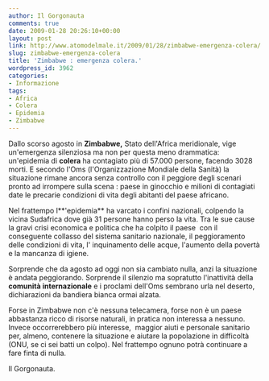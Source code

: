 ```yaml
---
author: Il Gorgonauta
comments: true
date: 2009-01-28 20:26:10+00:00
layout: post
link: http://www.atomodelmale.it/2009/01/28/zimbabwe-emergenza-colera/
slug: zimbabwe-emergenza-colera
title: 'Zimbabwe : emergenza colera.'
wordpress_id: 3962
categories:
- Informazione
tags:
- Africa
- Colera
- Epidemia
- Zimbabwe
---
```


Dallo scorso agosto in **Zimbabwe,** Stato dell'Africa meridionale, vige un'emergenza silenziosa ma non per questa meno drammatica:  un'epidemia di **colera** ha contagiato più di 57.000 persone, facendo 3028 morti. E secondo l'Oms (l'Organizzazione Mondiale della Sanità) la situazione rimane ancora senza controllo con il peggiore degli scenari pronto ad irrompere sulla scena : paese in ginocchio e milioni di contagiati date le precarie condizioni di vita degli abitanti del paese africano.

Nel frattempo l**'epidemia** ha varcato i confini nazionali, colpendo la vicina Sudafrica dove già 31 persone hanno perso la vita. Tra le sue cause la gravi crisi economica e politica che ha colpito il paese  con il conseguente collasso del sistema sanitario nazionale, il peggioramento delle condizioni di vita, l' inquinamento delle acque, l'aumento della povertà e la mancanza di igiene.

Sorprende che da agosto ad oggi non sia cambiato nulla, anzi la situazione è andata peggiorando. Sorprende il silenzio ma sopratutto l'inattività della **comunità internazionale** e i proclami dell'Oms sembrano urla nel deserto, dichiarazioni da bandiera bianca ormai alzata.

<!-- more -->


Forse in Zimbabwe non c'è nessuna telecamera, forse non è un paese abbastanza ricco di risorse naturali, in pratica non interessa a nessuno. Invece occorrerebbero più interesse,  maggior aiuti e personale sanitario per, almeno, contenere la situazione e aiutare la popolazione in difficoltà (ONU, se ci sei batti un colpo). Nel frattempo ognuno potrà continuare a fare finta di nulla.

Il Gorgonauta.
